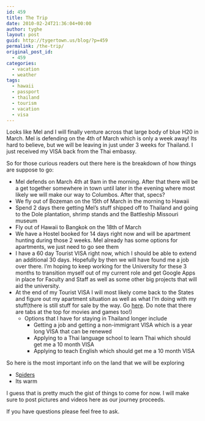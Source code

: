 ```yaml
---
id: 459
title: The Trip
date: 2010-02-24T21:36:04+00:00
author: tyghe
layout: post
guid: http://tygertown.us/blog/?p=459
permalink: /the-trip/
original_post_id:
  - 459
categories:
  - vacation
  - weather
tags:
  - hawaii
  - passport
  - thailand
  - tourism
  - vacation
  - visa
---
```

Looks like Mel and I will finally venture across that large body of blue H20 in March. Mel is defending on the 4th of March which is only a week away! Its hard to believe, but we will be leaving in just under 3 weeks for Thailand. I just received my VISA back from the Thai embassy.

So for those curious readers out there here is the breakdown of how things are suppose to go:

  * Mel defends on March 4th at 9am in the morning. After that there will be a get together somewhere in town until later in the evening where most likely we will make our way to Columbos. After that, specs?
  * We fly out of Bozeman on the 15th of March in the morning to Hawaii
  * Spend 2 days there getting Mel&#8217;s stuff shipped off to Thailand and going to the Dole plantation, shrimp stands and the Battleship Missouri museum
  * Fly out of Hawaii to Bangkok on the 18th of March
  * We have a Hostel booked for 14 days right now and will be apartment hunting during those 2 weeks. Mel already has some options for apartments, we just need to go see them
  * I have a 60 day Tourist VISA right now, which I should be able to extend an additional 30 days. Hopefully by then we will have found me a job over there. I&#8217;m hoping to keep working for the University for these 3 months to transition myself out of my current role and get Google Apps in place for Faculty and Staff as well as some other big projects that will aid the university.
  * At the end of my Tourist VISA I will most likely come back to the States and figure out my apartment situation as well as what I&#8217;m doing with my stuff(there is still stuff for sale by the way. Go [here](http://spreadsheets.google.com/pub?key=tyFSJ0cx5TIOyclLQIFvtKg&output=html "Items for Sale"). Do note that there are tabs at the top for movies and games too!) 
      * Options that I have for staying in Thailand longer include 
          * Getting a job and getting a non-immigrant VISA which is a year long VISA that can be renewed
          * Applying to a Thai language school to learn Thai which should get me a 10 month VISA
          * Applying to teach English which should get me a 10 month VISA

So here is the most important info on the land that we will be exploring

  * S[piders](http://www.thaibugs.com/spiders1.htm "Thailand Spiders")
  * Its warm

I guess that is pretty much the gist of things to come for now. I will make sure to post pictures and videos here as our journey proceeds.

If you have questions please feel free to ask.
